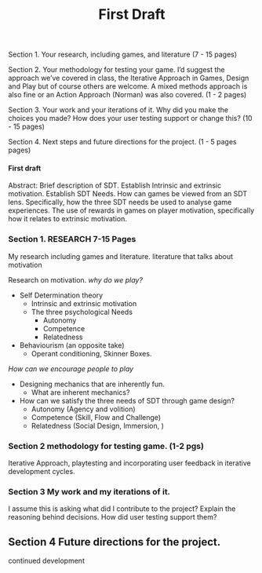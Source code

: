 ﻿---
layout: post
title: "First Draft"
---
Section 1. Your research, including games, and literature (7 - 15 pages)

Section 2. Your methodology for testing your game. I’d suggest the approach we’ve covered in class, the Iterative Approach in Games, Design and Play but of course others are welcome. A mixed methods approach is also fine or an Action Approach (Norman) was also covered. (1 - 2 pages)

Section 3. Your work and your iterations of it. Why did you make the choices you made? How does your user testing support or change this? (10 - 15 pages)

Section 4. Next steps and future directions for the project. (1 - 5 pages pages)


#### First draft

Abstract: Brief description of SDT. Establish Intrinsic and extrinsic motivation. Establish SDT Needs. How can games be viewed from an SDT lens. Specifically, how the three SDT needs be used to analyse game experiences. The use of rewards in games on player motivation, specifically how it relates to extrinsic motivation.

### Section 1. RESEARCH 7-15 Pages
My research including games and literature.
literature that talks about motivation

Research on motivation. *why do we play?*
- Self Determination theory
  - Intrinsic and extrinsic motivation
  - The three psychological Needs
    - Autonomy
    - Competence
    - Relatedness
- Behaviourism (an opposite take)
  - Operant conditioning, Skinner Boxes.

*How can we encourage people to play*
- Designing mechanics that are inherently fun.
  - What are inherent mechanics?
- How can we satisfy the three needs of SDT through game design?
  - Autonomy (Agency and volition)
  - Competence (Skill, Flow and Challenge)
  - Relatedness (Social Design, Immersion, )



### Section 2 methodology for testing game. (1-2 pgs)
Iterative Approach, playtesting and incorporating user feedback in iterative development cycles.

### Section 3 My work and my iterations of it.
I assume this is asking what did I contribute to the project?
Explain the reasoning behind decisions. How did user testing support them?

## Section 4 Future directions for the project.
continued development
